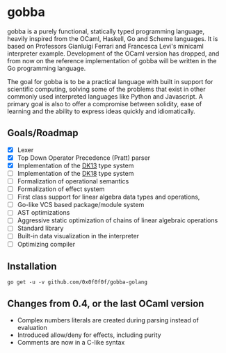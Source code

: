 # gobba 
gobba is a purely functional, statically typed programming language,
heavily inspired from the OCaml, Haskell, Go and Scheme languages. It is based
on Professors Gianluigi Ferrari and Francesca Levi's minicaml interpreter
example. Development of the OCaml version has dropped, and from now on
the reference implementation of gobba will be written in the Go programming
language.


The goal for gobba is to be a practical language with
built in support for scientific computing, solving some of the problems
that exist in other commonly used interpreted languages like Python and
Javascript. A primary goal is also to offer a compromise between solidity,
ease of learning and the ability to express ideas quickly and idiomatically.

## Goals/Roadmap
- [x] Lexer
- [x] Top Down Operator Precedence (Pratt) parser
- [X] Implementation of the [DK13](https://www.cl.cam.ac.uk/~nk480/bidir.pdf) type system
- [ ] Implementation of the [DK18](https://arxiv.org/abs/1601.05106) type system
- [ ] Formalization of operational semantics
- [ ] Formalization of effect system 
- [ ] First class support for linear algebra data types and operations, 
- [ ] Go-like VCS based package/module system
- [ ] AST optimizations
- [ ] Aggressive static optimization of chains of linear algebraic operations
- [ ] Standard library
- [ ] Built-in data visualization in the interpreter
- [ ] Optimizing compiler

## Installation
```
go get -u -v github.com/0x0f0f0f/gobba-golang
```

## Changes from 0.4, or the last OCaml version
- Complex numbers literals are created during parsing instead of evaluation
- Introduced allow/deny for effects, including purity
- Comments are now in a C-like syntax
